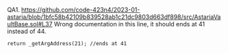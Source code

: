QA1. https://github.com/code-423n4/2023-01-astaria/blob/1bfc58b42109b839528ab1c21dc9803d663df898/src/AstariaVaultBase.sol#L37
Wrong documentation in this line, it should ends at 41 instead of 44.
```
return _getArgAddress(21); //ends at 41
```